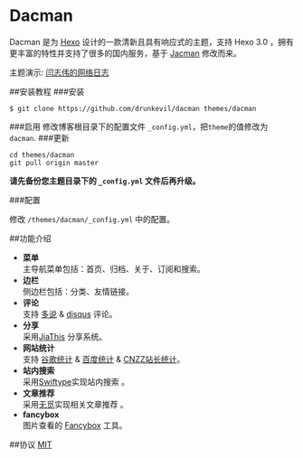 # Dacman

Dacman 是为 [Hexo](http://hexo.io) 设计的一款清新且具有响应式的主题，支持 Hexo 3.0 ，拥有更丰富的特性并支持了很多的国内服务，基于 [Jacman](https://github.com/wuchong/jacman) 修改而来。

主题演示: [闫志伟的网络日志](http://drunkevil.com)


##安装教程
###安装
```
$ git clone https://github.com/drunkevil/dacman themes/dacman
```

###启用
修改博客根目录下的配置文件 `_config.yml`，把`theme`的值修改为 `dacman`.
###更新
```
cd themes/dacman
git pull origin master
```

**请先备份您主题目录下的 `_config.yml` 文件后再升级。**

###配置

修改  `/themes/dacman/_config.yml` 中的配置。

##功能介绍
- **菜单**  
 主导航菜单包括：首页、归档、关于、订阅和搜索。
- **边栏**  
 侧边栏包括：分类、友情链接。
- **评论**  
 支持 [多说](http://duoshuo.com/) & [disqus](https://disqus.com/) 评论。
- **分享**  
 采用[JiaThis](http://www.jiathis.com/) 分享系统。
- **网站统计**  
 支持 [谷歌统计](http://www.google.com/analytics/) & [百度统计](http://tongji.baidu.com/) & [CNZZ站长统计](http://www.cnzz.com/)。
- **站内搜索**  
 采用[Swiftype](http://drunkevil.com/2015/04/08/swiftype-search-engine-for-hexo/)实现站内搜索 。
- **文章推荐**  
 采用[无觅](http://www.wumii.com/widget/getWidget.htm)实现相关文章推荐 。
- **fancybox**  
 图片查看的 [Fancybox](http://fancyapps.com/fancybox/) 工具。


##协议
[MIT](/LICENSE)
